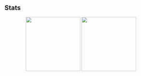 ##  Stats

<center>
      <p>
  <img height="180em" src="https://github-readme-stats.vercel.app/api?username=yarosshest&show_icons=true&hide_border=true&&count_private=true&include_all_commits=true" />
    <img height="180em" src="https://github-readme-stats.vercel.app/api/top-langs/?username=yarosshest&hide=jupyter%20notebook&langs_count=10&exclude_repo=KNN-Image-Classification&show_icons=true&hide_border=true&layout=compact&count_private=true"/>
 
</p>

</center>

<p></p>
